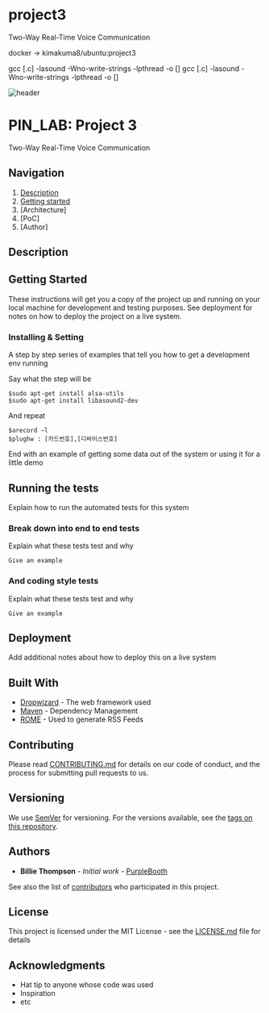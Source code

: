# project3
Two-Way Real-Time Voice Communication

docker -> kimakuma8/ubuntu:project3

gcc [.c] -lasound -Wno-write-strings -lpthread -o [] gcc [.c] -lasound -Wno-write-strings -lpthread -o []

![header](https://capsule-render.vercel.app/api?type=soft&color=006EDB&fontColor=DEEAF7&height=200&section=header&text=PIN_LAB&desc=Project%203&descAlignY=80&fontSize=90)
# PIN_LAB: Project 3

Two-Way Real-Time Voice Communication

## Navigation
1. [Description](#how-to-use)
2. [Getting started](#types)
3. [Architecture]
4. [PoC]
5. [Author]

## Description



## Getting Started

These instructions will get you a copy of the project up and running on your local machine for development and testing purposes. 
See deployment for notes on how to deploy the project on a live system.

### Installing & Setting

A step by step series of examples that tell you how to get a development env running

Say what the step will be

```console
$sudo apt-get install alsa-utils
$sudo apt-get install libasound2-dev
```

And repeat

```
$arecord –l 
$plughw : [카드번호],[디바이스번호]
```

End with an example of getting some data out of the system or using it for a little demo

## Running the tests

Explain how to run the automated tests for this system

### Break down into end to end tests

Explain what these tests test and why

```
Give an example
```

### And coding style tests

Explain what these tests test and why

```
Give an example
```

## Deployment

Add additional notes about how to deploy this on a live system

## Built With

* [Dropwizard](http://www.dropwizard.io/1.0.2/docs/) - The web framework used
* [Maven](https://maven.apache.org/) - Dependency Management
* [ROME](https://rometools.github.io/rome/) - Used to generate RSS Feeds

## Contributing

Please read [CONTRIBUTING.md](https://gist.github.com/PurpleBooth/b24679402957c63ec426) for details on our code of conduct, and the process for submitting pull requests to us.

## Versioning

We use [SemVer](http://semver.org/) for versioning. For the versions available, see the [tags on this repository](https://github.com/your/project/tags). 

## Authors

* **Billie Thompson** - *Initial work* - [PurpleBooth](https://github.com/PurpleBooth)

See also the list of [contributors](https://github.com/your/project/contributors) who participated in this project.

## License

This project is licensed under the MIT License - see the [LICENSE.md](LICENSE.md) file for details

## Acknowledgments

* Hat tip to anyone whose code was used
* Inspiration
* etc
